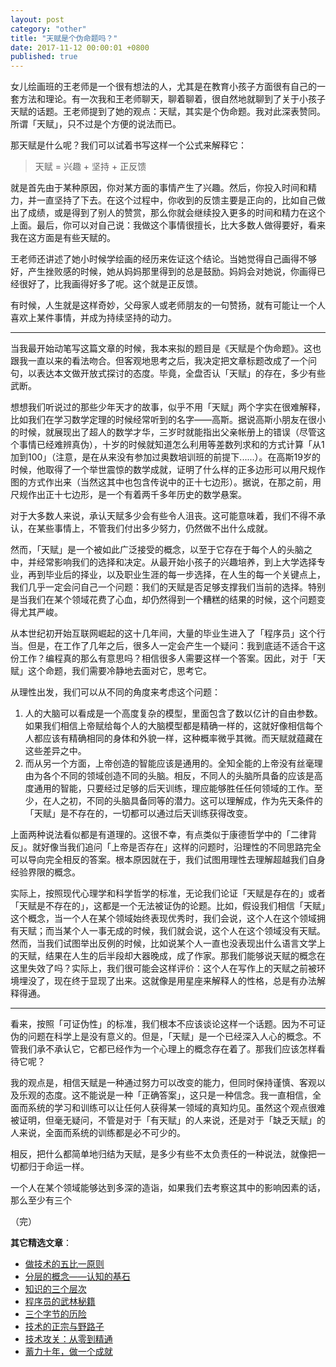 ```yaml
---
layout: post
category: "other"
title: "天赋是个伪命题吗？"
date: 2017-11-12 00:00:01 +0800
published: true
---
```


女儿绘画班的王老师是一个很有想法的人，尤其是在教育小孩子方面很有自己的一套方法和理论。有一次我和王老师聊天，聊着聊着，很自然地就聊到了关于小孩子天赋的话题。王老师提到了她的观点：天赋，其实是个伪命题。我对此深表赞同。所谓「天赋」，只不过是个方便的说法而已。

<!--more-->

那天赋是什么呢？我们可以试着书写这样一个公式来解释它：

> 天赋 = 兴趣 + 坚持 + 正反馈

就是首先由于某种原因，你对某方面的事情产生了兴趣。然后，你投入时间和精力，并一直坚持了下去。在这个过程中，你收到的反馈主要是正向的，比如自己做出了成绩，或是得到了别人的赞赏，那么你就会继续投入更多的时间和精力在这个上面。最后，你可以对自己说：我做这个事情很擅长，比大多数人做得要好，看来我在这方面是有些天赋的。

王老师还讲述了她小时候学绘画的经历来佐证这个结论。当她觉得自己画得不够好，产生挫败感的时候，她从妈妈那里得到的总是鼓励。妈妈会对她说，你画得已经很好了，比我画得好多了呢。这个就是正反馈。

有时候，人生就是这样奇妙，父母家人或老师朋友的一句赞扬，就有可能让一个人喜欢上某件事情，并成为持续坚持的动力。

---

当我最开始动笔写这篇文章的时候，我本来拟的题目是《天赋是个伪命题》。这也跟我一直以来的看法吻合。但客观地思考之后，我决定把文章标题改成了一个问句，以表达本文做开放式探讨的态度。毕竟，全盘否认「天赋」的存在，多少有些武断。

想想我们听说过的那些少年天才的故事，似乎不用「天赋」两个字实在很难解释，比如我们在学习数学定理的时候经常听到的名字——高斯。据说高斯小朋友在很小的时候，就展现出了超人的数学才华，三岁时就能指出父亲帐册上的错误（尽管这个事情已经难辨真伪），十岁的时候就知道怎么利用等差数列求和的方式计算「从1加到100」（注意，是在从来没有参加过奥数培训班的前提下......）。在高斯19岁的时候，他取得了一个举世震惊的数学成就，证明了什么样的正多边形可以用尺规作图的方式作出来（当然这其中也包含传说中的正十七边形）。据说，在那之前，用尺规作出正十七边形，是一个有着两千多年历史的数学悬案。

对于大多数人来说，承认天赋多少会有些令人沮丧。这可能意味着，我们不得不承认，在某些事情上，不管我们付出多少努力，仍然做不出什么成就。

然而，「天赋」是一个被如此广泛接受的概念，以至于它存在于每个人的头脑之中，并经常影响我们的选择和决定。从最开始小孩子的兴趣培养，到上大学选择专业，再到毕业后的择业，以及职业生涯的每一步选择，在人生的每一个关键点上，我们几乎一定会问自己一个问题：我们的天赋是否足够支撑我们当前的选择。特别是当我们在某个领域花费了心血，却仍然得到一个糟糕的结果的时候，这个问题变得尤其严峻。

从本世纪初开始互联网崛起的这十几年间，大量的毕业生进入了「程序员」这个行当。但是，在工作了几年之后，很多人一定会产生一个疑问：我到底适不适合干这份工作？编程真的那么有意思吗？相信很多人需要这样一个答案。因此，对于「天赋」这个命题，我们需要冷静地去面对它，思考它。

从理性出发，我们可以从不同的角度来考虑这个问题：

1. 人的大脑可以看成是一个高度复杂的模型，里面包含了数以亿计的自由参数。如果我们相信上帝赋给每个人的大脑模型都是精确一样的，这就好像相信每个人都应该有精确相同的身体和外貌一样，这种概率微乎其微。而天赋就蕴藏在这些差异之中。
2. 而从另一个方面，上帝创造的智能应该是通用的。全知全能的上帝没有丝毫理由为各个不同的领域创造不同的头脑。相反，不同人的头脑所具备的应该是高度通用的智能，只要经过足够的后天训练，理应能够胜任任何领域的工作。至少，在人之初，不同的头脑具备同等的潜力。这可以理解成，作为先天条件的「天赋」是不存在的，一切都可以通过后天训练获得改变。

上面两种说法看似都是有道理的。这很不幸，有点类似于康德哲学中的「二律背反」。就好像当我们追问「上帝是否存在」这样的问题时，沿理性的不同思路完全可以导向完全相反的答案。根本原因就在于，我们试图用理性去理解超越我们自身经验界限的概念。

实际上，按照现代心理学和科学哲学的标准，无论我们论证「天赋是存在的」或者「天赋是不存在的」，这都是一个无法被证伪的论题。比如，假设我们相信「天赋」这个概念，当一个人在某个领域始终表现优秀时，我们会说，这个人在这个领域拥有天赋；而当某个人一事无成的时候，我们就会说，这个人在这个领域没有天赋。然而，当我们试图举出反例的时候，比如说某个人一直也没表现出什么语言文学上的天赋，结果在人生的后半段却大器晚成，成了作家。那我们能够说天赋的概念在这里失效了吗？实际上，我们很可能会这样评价：这个人在写作上的天赋之前被环境埋没了，现在终于显现了出来。这就像是用星座来解释人的性格，总是有办法解释得通。

---

看来，按照「可证伪性」的标准，我们根本不应该谈论这样一个话题。因为不可证伪的问题在科学上是没有意义的。但是，「天赋」是一个已经深入人心的概念。不管我们承不承认它，它都已经作为一个心理上的概念存在着了。那我们应该怎样看待它呢？

我的观点是，相信天赋是一种通过努力可以改变的能力，但同时保持谨慎、客观以及乐观的态度。这不能说是一种「正确答案」，这只是一种信念。我一直相信，全面而系统的学习和训练可以让任何人获得某一领域的真知灼见。虽然这个观点很难被证明，但毫无疑问，不管是对于「有天赋」的人来说，还是对于「缺乏天赋」的人来说，全面而系统的训练都是必不可少的。

相反，把什么都简单地归结为天赋，是多少有些不太负责任的一种说法，就像把一切都归于命运一样。

一个人在某个领域能够达到多深的造诣，如果我们去考察这其中的影响因素的话，那么至少有三个









































（完）


**其它精选文章**：

* [做技术的五比一原则](https://mp.weixin.qq.com/s?__biz=MzA4NTg1MjM0Mg==&amp;mid=2657261555&amp;idx=1&amp;sn=3662a2635ecf6f67185abfd697b1057c&amp;chksm=84479e2ab330173cebe16826942b034daec79ded13ee4c03003d7bef262d4969ef0ffb1a0cfb#rd)
* [分层的概念——认知的基石](https://mp.weixin.qq.com/s?__biz=MzA4NTg1MjM0Mg==&mid=2657261549&idx=1&sn=350d445acf339ce19e7aab1ff19d92d0&chksm=84479e34b3301722aea0aaaa6f74656dd3e9509d70bf5719fb3992d744312bdd1484fc0c1852#rd)
* [知识的三个层次](https://mp.weixin.qq.com/s?__biz=MzA4NTg1MjM0Mg==&mid=2657261491&idx=1&sn=cff9bcc4d4cc8c5e642309f7ac1dd5b3&chksm=84479e6ab330177c51bbf8178edc0a6f0a1d56bbeb997ab1cf07d5489336aa59748dea1b3bbc#rd)
* [程序员的武林秘籍](https://mp.weixin.qq.com/s?__biz=MzA4NTg1MjM0Mg==&mid=2657261552&idx=1&sn=dca554ca23c19394b1e0863bf08b5d49&chksm=84479e29b330173fc24e9c32e20ccd628ddfc6f9c71546dc31f4ebee49fca1c1bc4cc19d31c7#rd)
* [三个字节的历险](https://mp.weixin.qq.com/s?__biz=MzA4NTg1MjM0Mg==&mid=2657261541&idx=1&sn=2f1ea200389d82e7340a5b4103968d7f&chksm=84479e3cb330172a6b2285d4199822143ad05ef8e8c878b98d4ee4f857664c3d15f54e0aab50#rd)
* [技术的正宗与野路子](https://mp.weixin.qq.com/s?__biz=MzA4NTg1MjM0Mg==&mid=2657261357&idx=1&sn=ebb11a1623e00ca8e6ad55c9ad6b2547#rd)
* [技术攻关：从零到精通](https://mp.weixin.qq.com/s?__biz=MzA4NTg1MjM0Mg==&mid=2657261530&idx=1&sn=6e2e80a0895325861541c2b4266ae374&chksm=84479e03b3301715c53f0eebff06f6eca7d4a4089a635a2628e31480a5ca9e328403992f435b#rd)
* [蓄力十年，做一个成就](https://mp.weixin.qq.com/s?__biz=MzA4NTg1MjM0Mg==&mid=2657261524&idx=1&sn=f41934e050c964edd71371923c89e7cc&chksm=84479e0db330171b4211c0c31d11f94ed2508a68adc8760b173e448c26ab7b99964d5038c4dd#rd)

